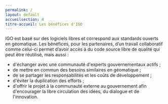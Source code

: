 ```yaml
---
permalink: /
layout: default
accueilsection: 4
titre-accueil: Les bénéfices d'IGO
---
```


IGO est basé sur des logiciels libres et correspond aux standards ouverts en géomatique. 
Les bénéfices, pour les partenaires, d’un travail collaboratif comme celui-ci permet d’avoir accès à du code source libre de qualité qui peut être réutilisé, mais aussi :

- d'échanger avec une communauté d'experts gouvernementaux actifs ;
- de mettre en commun des besoins similaires en géomatique ;
- de se partager les responsabilités et les coûts de développement ;
- d'éviter la duplication des efforts ;
- d'offrir le projet à la communauté externe au gouvernement afin d'encourager la libre circulation des idées, du dialogue et de l'innovation.
